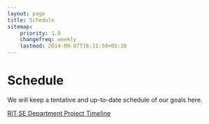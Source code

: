 ```yaml
---
layout: page
title: Schedule
sitemap:
    priority: 1.0
    changefreq: weekly
    lastmod: 2014-09-07T16:31:30+05:30
---
```

# Schedule

We will keep a tentative and up-to-date schedule of our goals here.

[RIT SE Department Project Timeline](http://www.se.rit.edu/~swen-561/CourseInformation/ProjectTimeline-FallSpring.html)